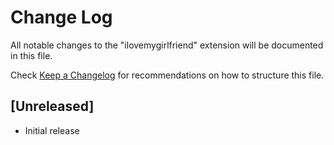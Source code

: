 # Change Log

All notable changes to the "ilovemygirlfriend" extension will be documented in this file.

Check [Keep a Changelog](http://keepachangelog.com/) for recommendations on how to structure this file.

## [Unreleased]

- Initial release